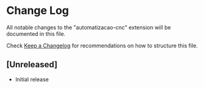 # Change Log

All notable changes to the "automatizacao-cnc" extension will be documented in this file.

Check [Keep a Changelog](http://keepachangelog.com/) for recommendations on how to structure this file.

## [Unreleased]

- Initial release